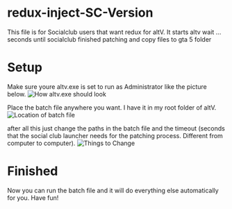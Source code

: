 # redux-inject-SC-Version
This file is for Socialclub users that want redux for altV. It starts altv wait ... seconds until socialclub finished patching and copy files to gta 5 folder 

# Setup
Make sure youre altv.exe is set to run as Administrator like the picture below.
![How altv.exe should look](https://i.gyazo.com/thumb/1200/ca079d6b84ef72e6553ef60dd65ae0a8-png.jpg)

Place the batch file anywhere you want. I have it in my root folder of altV.
![Location of batch file](https://images-ext-2.discordapp.net/external/hArVB_SmR9-cTTyNQdLwSsBSnjrpUFv-BtguTXjOIKk/https/i.gyazo.com/thumb/1200/94c7355e02d62304ba081541eccd20b0-png.jpg)

after all this just change the paths in the batch file and the timeout (seconds that the social club launcher needs for the patching process. Different from computer to computer).
![Things to Change](https://i.gyazo.com/643e714fca80be1ddaabdfe9f67e8088.png)

# Finished
Now you can run the batch file and it will do everything else automatically for you. Have fun!
